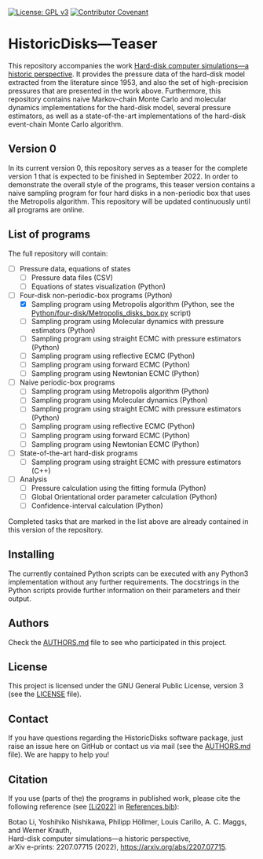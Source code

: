 [![License: GPL v3](https://img.shields.io/badge/License-GPLv3-blue.svg)](LICENSE)
[![Contributor Covenant](https://img.shields.io/badge/Contributor%20Covenant-2.1-4baaaa.svg)](CODE_OF_CONDUCT.md)

# HistoricDisks&mdash;Teaser

This repository accompanies the work 
[Hard-disk computer simulations&mdash;a historic perspective](https://arxiv.org/abs/2207.07715). It provides the 
pressure data of the hard-disk model extracted from the literature since 1953, and also the set of high-precision 
pressures that are presented in the work above. Furthermore, this repository contains naive Markov-chain Monte Carlo 
and molecular dynamics implementations for the hard-disk model, several pressure estimators, as well as a 
state-of-the-art implementations of the hard-disk event-chain Monte Carlo algorithm.

## Version 0

In its current version 0, this repository serves as a teaser for the complete version 1 that is expected to be finished 
in September 2022. In order to demonstrate the overall style of the programs, this teaser version contains a naive 
sampling program for four hard disks in a non-periodic box that uses the Metropolis algorithm. This repository will
be updated continuously until all programs are online.

## List of programs
The full repository will contain:

- [ ] Pressure data, equations of states
   - [ ] Pressure data files (CSV)
   - [ ] Equations of states visualization (Python)

- [ ] Four-disk non-periodic-box programs (Python)
   - [x] Sampling program using Metropolis algorithm (Python, see the 
         [Python/four-disk/Metropolis_disks_box.py](Python/four-disk/Metropolis_disks_box.py) script)
   - [ ] Sampling program using Molecular dynamics with pressure estimators (Python)
   - [ ] Sampling program using straight ECMC with pressure estimators (Python)
   - [ ] Sampling program using reflective ECMC (Python)
   - [ ] Sampling program using forward ECMC (Python)
   - [ ] Sampling program using Newtonian ECMC (Python)
   
- [ ] Naive periodic-box programs
   - [ ] Sampling program using Metropolis algorithm (Python)
   - [ ] Sampling program using Molecular dynamics (Python)
   - [ ] Sampling program using straight ECMC with pressure estimators (Python)
   - [ ] Sampling program using reflective ECMC (Python)
   - [ ] Sampling program using forward ECMC (Python)
   - [ ] Sampling program using Newtonian ECMC (Python)

- [ ] State-of-the-art hard-disk programs
   - [ ] Sampling program using straight ECMC with pressure estimators (C++)

- [ ] Analysis
   - [ ] Pressure calculation using the fitting formula (Python)
   - [ ] Global Orientational order parameter calculation (Python)
   - [ ] Confidence-interval calculation (Python)

Completed tasks that are marked in the list above are already contained in this version of the repository.

## Installing

The currently contained Python scripts can be executed with any Python3 implementation without any further requirements.
The docstrings in the Python scripts provide further information on their parameters and their output.

## Authors 

Check the [AUTHORS.md](AUTHORS.md) file to see who participated in this project.

## License

This project is licensed under the GNU General Public License, version 3 (see the [LICENSE](LICENSE) file).

## Contact

If you have questions regarding the HistoricDisks software package, just raise an issue here on GitHub or contact us via 
mail (see the [AUTHORS.md](AUTHORS.md) file). We are happy to help you!

## Citation

If you use (parts of the) the programs in published work, please cite the following reference (see
[[Li2022]](https://arxiv.org/abs/2207.07715) in [References.bib](References.bib)):

Botao Li, Yoshihiko Nishikawa, Philipp Höllmer, Louis Carillo, A. C. Maggs, and Werner Krauth,\
Hard-disk computer simulations&mdash;a historic perspective,\
arXiv e-prints: 2207.07715 (2022), https://arxiv.org/abs/2207.07715.
